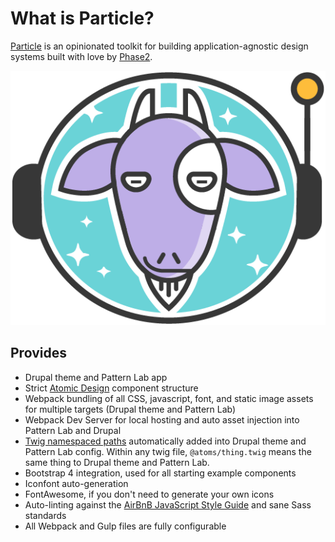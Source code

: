# What is Particle?
[Particle](https://github.com/phase2/particle/) is an opinionated toolkit for building application-agnostic design systems built with love by [Phase2](https://www.phase2technology.com/).

![Particle Logo Astrogoat](img/astrogoat.png)


## Provides
- Drupal theme and Pattern Lab app
- Strict [Atomic Design](http://atomicdesign.bradfrost.com/) component structure
- Webpack bundling of all CSS, javascript, font, and static image assets for multiple targets (Drupal theme and Pattern Lab)
- Webpack Dev Server for local hosting and auto asset injection into Pattern Lab and Drupal
- [Twig namespaced paths](https://symfony.com/doc/current/templating/namespaced_paths.html) automatically added into Drupal theme and Pattern Lab config. Within any twig file, `@atoms/thing.twig` means the same thing to Drupal theme and Pattern Lab.
- Bootstrap 4 integration, used for all starting example components
- Iconfont auto-generation
- FontAwesome, if you don't need to generate your own icons
- Auto-linting against the [AirBnB JavaScript Style Guide](https://github.com/airbnb/javascript) and sane Sass standards
- All Webpack and Gulp files are fully configurable
